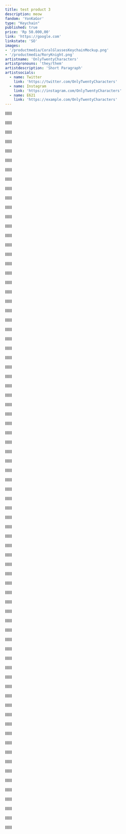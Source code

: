```yaml
---
title: test product 3
description: meow
fandom: 'YonKaGor'
type: "Keychain"
published: true
price: 'Rp 50.000,00'
link: 'https://google.com'
linkstate: 'SO'
images:
- '/productmedia/CoralGlassesKeychainMockup.png'
- '/productmedia/RoryKnight.png'
artistname: 'OnlyTwentyCharacters'
artistpronouns: 'they/them'
artistdescription: 'Short Paragraph'
artistsocials:
  - name: Twitter
    link: 'https://twitter.com/OnlyTwentyCharacters'
  - name: Instagram
    link: 'https://instagram.com/OnlyTwentyCharacters'
  - name: E621
    link: 'https://example.com/OnlyTwentyCharacters'
---
```


IIIIII

IIIIII

IIIIII

IIIIII

IIIIII

IIIIII

IIIIII

IIIIII

IIIIII

IIIIII

IIIIII

IIIIII

IIIIII

IIIIII

IIIIII

IIIIII

IIIIII

IIIIII

IIIIII

IIIIII

IIIIII

IIIIII

IIIIII

IIIIII

IIIIII

IIIIII

IIIIII

IIIIII

IIIIII

IIIIII

IIIIII

IIIIII

IIIIII

IIIIII

IIIIII

IIIIII

IIIIII

IIIIII

IIIIII

IIIIII

IIIIII

IIIIII

IIIIII

IIIIII

IIIIII

IIIIII

IIIIII

IIIIII

IIIIII

IIIIII

IIIIII

IIIIII

IIIIII

IIIIII

IIIIII

IIIIII

IIIIII

IIIIII

IIIIII

IIIIII

IIIIII

IIIIII

IIIIII

IIIIII

IIIIII

IIIIII

IIIIII

IIIIII

IIIIII

IIIIII

IIIIII

IIIIII

IIIIII

IIIIII

IIIIII

IIIIII

IIIIII

